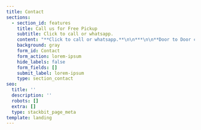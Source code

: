 ```yaml
---
title: Contact
sections:
  - section_id: features
    title: Call us for Free Pickup
    subtitle: Click to call or whatsapp.
    content: "**Click to call or whatsapp.**\n\n***\n\n**Door to Door cargo service all over Pakistan**\n\nShop 1, Plot 64, 13th street, M37, P.O Box 8646, Musaffah, Abu Dhabi, UAE\r\nEmail: contact@ukargo.com\n\n*   Landline: 02-4442848\n\n*   Landline: 02-5548822\n\n<!---->\n\n*   Mobile: 055-4948975 | Language: English, Urdu\n\n*   Mobile: 058-5847087 | Language: Urdu, Punjabi\n\n*   Mobile: 050-1190122   | Language: Pushtu, Urdu\n"
    background: gray
    form_id: Contact
    form_action: lorem-ipsum
    hide_labels: false
    form_fields: []
    submit_label: lorem-ipsum
    type: section_contact
seo:
  title: ''
  description: ''
  robots: []
  extra: []
  type: stackbit_page_meta
template: landing
---
```

